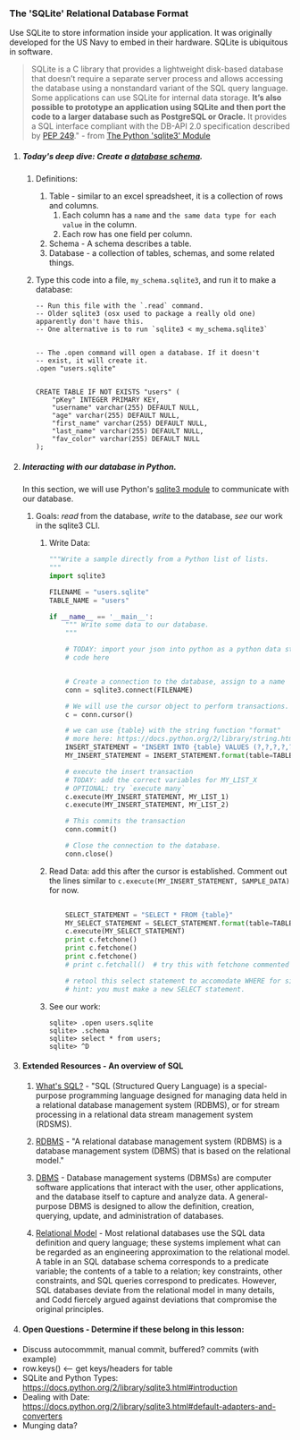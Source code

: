 
### The 'SQLite' Relational Database Format

Use SQLite to store information inside your application. It was originally developed for the US Navy to embed in their hardware. SQLite is ubiquitous in software.



>SQLite is a C library that provides a lightweight disk-based database that doesn’t require a separate server process and allows accessing the database using a nonstandard variant of the SQL query language. Some applications can use SQLite for internal data storage. **It’s also possible to prototype an application using SQLite and then port the code to a larger database such as PostgreSQL or Oracle.** It provides a SQL interface compliant with the DB-API 2.0 specification described by [PEP 249](http://www.python.org/dev/peps/pep-0249)." - from [The Python 'sqlite3' Module](https://docs.python.org/2/library/sqlite3.html)



1. ##### Today's deep dive: Create a [database schema](https://www.sqlite.org/lang.html).

    1. Definitions:
        1. Table - similar to an excel spreadsheet, it is a collection of rows and columns.
            1. Each column has a `name` and `the same data type for each value` in the column.
            2. Each row has one field per column.
        2. Schema - A schema describes a table.
        3. Database - a collection of tables, schemas, and some related things.
    2. Type this code into a file, `my_schema.sqlite3`, and run it to make a database:

        ```
        -- Run this file with the `.read` command.
        -- Older sqlite3 (osx used to package a really old one) apparently don't have this.
        -- One alternative is to run `sqlite3 < my_schema.sqlite3`


        -- The .open command will open a database. If it doesn't
        -- exist, it will create it. 
        .open "users.sqlite" 


        CREATE TABLE IF NOT EXISTS "users" ( 
            "pKey" INTEGER PRIMARY KEY,
            "username" varchar(255) DEFAULT NULL, 
            "age" varchar(255) DEFAULT NULL,
            "first_name" varchar(255) DEFAULT NULL,
            "last_name" varchar(255) DEFAULT NULL,
            "fav_color" varchar(255) DEFAULT NULL
        );
        ```

2. ##### Interacting with our database in Python.

    In this section, we will use Python's [sqlite3 module](https://docs.python.org/2/library/sqlite3.html) to communicate with our database.
    
    1. Goals: *read* from the database, *write* to the database, *see* our work in the sqlite3 CLI.

        1. Write Data:
            ```python
            """Write a sample directly from a Python list of lists.
            """
            import sqlite3

            FILENAME = "users.sqlite"
            TABLE_NAME = "users"

            if __name__ == '__main__':
                """ Write some data to our database.
                """

                # TODAY: import your json into python as a python data structure
                # code here


                # Create a connection to the database, assign to a name
                conn = sqlite3.connect(FILENAME)

                # We will use the cursor object to perform transactions.
                c = conn.cursor()

                # we can use {table} with the string function "format"
                # more here: https://docs.python.org/2/library/string.html#format-string-syntax
                INSERT_STATEMENT = "INSERT INTO {table} VALUES (?,?,?,?,?,?)"
                MY_INSERT_STATEMENT = INSERT_STATEMENT.format(table=TABLE_NAME)

                # execute the insert transaction 
                # TODAY: add the correct variables for MY_LIST_X
                # OPTIONAL: try `execute many`
                c.execute(MY_INSERT_STATEMENT, MY_LIST_1)
                c.execute(MY_INSERT_STATEMENT, MY_LIST_2)

                # This commits the transaction
                conn.commit()

                # Close the connection to the database.
                conn.close()
            ```


        2. Read Data: add this after the cursor is established. Comment out the lines similar to `c.execute(MY_INSERT_STATEMENT, SAMPLE_DATA)` for now.
            ```python
                
                SELECT_STATEMENT = "SELECT * FROM {table}"
                MY_SELECT_STATEMENT = SELECT_STATEMENT.format(table=TABLE_NAME)
                c.execute(MY_SELECT_STATEMENT)
                print c.fetchone()
                print c.fetchone()
                print c.fetchone()
                # print c.fetchall()  # try this with fetchone commented out.

                # retool this select statement to accomodate WHERE for sides < 4
                # hint: you must make a new SELECT statement.
            ```

        3. See our work:
            ```
            sqlite> .open users.sqlite
            sqlite> .schema
            sqlite> select * from users;
            sqlite> ^D
            ```

3. #### Extended Resources - An overview of SQL
    1. [What's SQL?](http://en.wikipedia.org/wiki/SQL) - "SQL (Structured Query Language) is a special-purpose programming language designed for managing data held in a relational database management system (RDBMS), or for stream processing in a relational data stream management system (RDSMS).
    2. [RDBMS](http://en.wikipedia.org/wiki/Relational_database_management_system) - "A relational database management system (RDBMS) is a database management system (DBMS) that is based on the relational model."

    3. [DBMS](http://en.wikipedia.org/wiki/Database) - Database management systems (DBMSs) are computer software applications that interact with the user, other applications, and the database itself to capture and analyze data. A general-purpose DBMS is designed to allow the definition, creation, querying, update, and administration of databases.
    4. [Relational Model](http://en.wikipedia.org/wiki/Relational_model) - Most relational databases use the SQL data definition and query language; these systems implement what can be regarded as an engineering approximation to the relational model. A table in an SQL database schema corresponds to a predicate variable; the contents of a table to a relation; key constraints, other constraints, and SQL queries correspond to predicates. However, SQL databases deviate from the relational model in many details, and Codd fiercely argued against deviations that compromise the original principles.



4. #### Open Questions - Determine if these belong in this lesson:
* Discuss autocommmit, manual commit, buffered? commits (with example)
* row.keys() <-- get keys/headers for table
* SQLite and Python Types: https://docs.python.org/2/library/sqlite3.html#introduction
* Dealing with Date: https://docs.python.org/2/library/sqlite3.html#default-adapters-and-converters
* Munging data?
